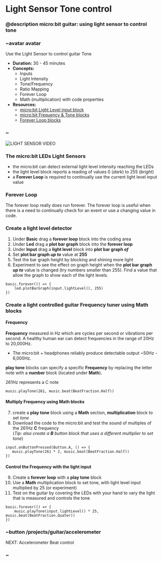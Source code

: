 # Light Sensor Tone control

### @description micro:bit guitar: using light sensor to control tone

### ~avatar avatar
Use the Light Sensor to control guitar Tone
* **Duration:** 30 - 45 minutes
* **Concepts:**
     * Inputs
     * Light Intensity
     * Tone/Frequency
     * Ratio Mapping
     * Forever Loop
     * Math (multiplication) with code properties  
* **Resources:**
  * [micro:bit Light Level input block](/reference/input/light-level)
  * [micro:bit Frequency & Tone blocks](/reference/music/play-tone)
  * [Forever Loop blocks](/reference/basic/forever)
### ~
![LIGHT SENSOR VIDEO]()
### The micro:bit LEDs Light Sensors 
- the micro:bit can detect external light level intensity reaching the LEDs 
- the light level block reports a reading of values 0 (*dark*) to 255 (*bright*)
- a **Forever Loop** is required to continually use the current light level input value 
### Forever Loop
The forever loop really does run forever.  The forever loop is useful when there is a need to continually check for an event or use a changing value in code.
### Create a light level detector
1) Under **Basic** drag a **forever loop** block into the coding area
2) Under **Led** drag a **plot bar graph** block into the **forever loop**
3) Under **Input** drag a **light level** block into **plot bar graph *of*** 
4) Set **plot bar graph *up to*** value at **255**
5) Test the bar graph height by blocking and shining more light
6) Experiment to see the effect on graph height when the **plot bar graph *up to*** value is changed (try numbers smaller than 255). Find a value that allow the graph to show each of the light levels.
```blocks
basic.forever(() => {
    led.plotBarGraph(input.lightLevel(), 255)
})
```
### Create a light controlled guitar Frequency tuner using Math blocks
#### Frequency 
**Frequency** measured in Hz  which are cycles per second or vibrations per second. 
A healthy human ear can detect frequencies in the range of 20Hz to 20,000Hz.  
- The micro:bit + headphones reliably produce detectable output ~50Hz - 6,000Hz.

**play tone** blocks can specify a specific **Frequency** by replacing the letter note with a **number** block (located under **Math**).   

261Hz represents a C note
```blocks
music.playTone(261, music.beat(BeatFraction.Half))
```
#### Multiply Frequency using Math blocks
7) create a **play tone** block using a **Math** section, **multiplication** block to set *tone*
8) Download the code to the micro:bit and test the sound of multiples of the 261Hz **C** frequency  
(*Tip: also create a **B** button block that uses a different multiplier to set tone*)
 ```blocks
input.onButtonPressed(Button.A, () => {
    music.playTone(261 * 2, music.beat(BeatFraction.Half))
})
```
#### Control the Frequency with the light input
9) Create a **forever loop** with a **play tone** block
10) Use a **Math** multiplication block to set tone, with light level input multiplied by 25 
(or experiment)
11) Test on the guitar by covering the LEDs with your hand to vary the light that is measured 
and controls the tone

```blocks
basic.forever(() => {
    music.playTone(input.lightLevel() * 25, music.beat(BeatFraction.Quater))
})
```
### ~button /projects/guitar/accelerometer  
NEXT: Accelerometer Beat control  
### ~
